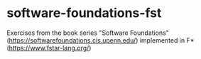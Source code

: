# software-foundations-fst

Exercises from the book series "Software Foundations" (https://softwarefoundations.cis.upenn.edu/) implemented in F* (https://www.fstar-lang.org/)